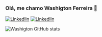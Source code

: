 ### Olá, me chamo Washigton Ferreira 🤖
[![Linkedlin](https://img.shields.io/badge/LinkedIn-0077B5?style=for-the-badge&logo=linkedin&logoColor=white)](www.linkedin.com/in/ferreiraashi)
[![Linkedlin](https://img.shields.io/badge/Instagram-E4405F?style=for-the-badge&logo=instagram&logoColor=white)](https://instagram.com/ferreiraashi?igshid=NGVhN2U2NjQ0Yg==)

![Washigton GitHub stats](https://github-readme-stats.vercel.app/api?username=ferreiraashi&_icons=true&theme=radical)


